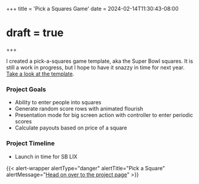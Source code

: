 +++
title = 'Pick a Squares Game'
date = 2024-02-14T11:30:43-08:00
# draft = true
+++

I created a pick-a-squares game template, aka the Super Bowl squares. It is still a work in progress, but I hope to have it snazzy in time for next year. [Take a look at the template](/pick-a-square-game/grid-basic/).

### Project Goals

- Ability to enter people into squares
- Generate random score rows with animated flourish
- Presentation mode for big screen action with controller to enter periodic scores
- Calculate payouts based on price of a square

### Project Timeline

- Launch in time for SB LIX

{{< alert-wrapper alertType="danger" alertTitle="Pick a Square" alertMessage="[Head on over to the project page](/projects/pick-a-square)" >}}